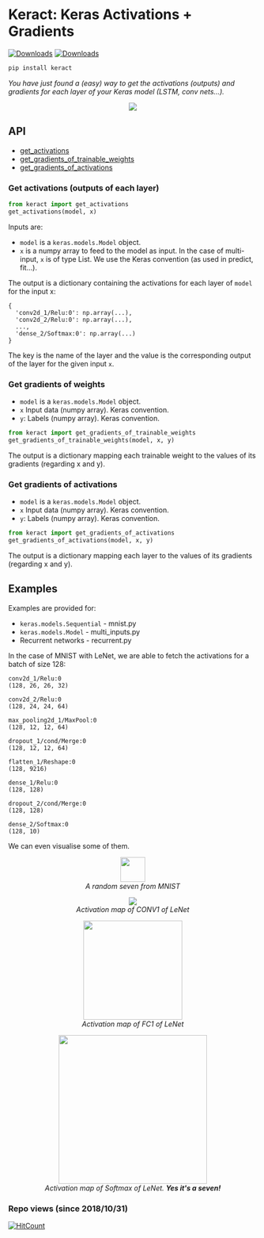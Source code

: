 # Keract: Keras Activations + Gradients

[![Downloads](https://pepy.tech/badge/keract)](https://pepy.tech/project/keract)
[![Downloads](https://pepy.tech/badge/keract/month)](https://pepy.tech/project/keract)
```bash
pip install keract
```
*You have just found a (easy) way to get the activations (outputs) and gradients for each layer of your Keras model (LSTM, conv nets...).*

<p align="center">
  <img src="assets/1.png">
</p>

## API

- [get_activations](#get-activations-outputs-of-each-layer)
- [get_gradients_of_trainable_weights](#get-gradients-of-weights)
- [get_gradients_of_activations](#get-gradients-of-activations)

### Get activations (outputs of each layer)

```python
from keract import get_activations
get_activations(model, x)
```

Inputs are:
- `model` is a `keras.models.Model` object.
- `x` is a numpy array to feed to the model as input. In the case of multi-input, `x` is of type List. We use the Keras convention (as used in predict, fit...).

The output is a dictionary containing the activations for each layer of `model` for the input x:

```
{
  'conv2d_1/Relu:0': np.array(...),
  'conv2d_2/Relu:0': np.array(...),
  ...,
  'dense_2/Softmax:0': np.array(...)
}
```

The key is the name of the layer and the value is the corresponding output of the layer for the given input `x`.

### Get gradients of weights
- `model` is a `keras.models.Model` object.
- `x` Input data (numpy array). Keras convention.
- `y`: Labels (numpy array). Keras convention.

```python
from keract import get_gradients_of_trainable_weights
get_gradients_of_trainable_weights(model, x, y)
```

The output is a dictionary mapping each trainable weight to the values of its gradients (regarding x and y).

### Get gradients of activations

- `model` is a `keras.models.Model` object.
- `x` Input data (numpy array). Keras convention.
- `y`: Labels (numpy array). Keras convention.

```python
from keract import get_gradients_of_activations
get_gradients_of_activations(model, x, y)
```

The output is a dictionary mapping each layer to the values of its gradients (regarding x and y).

## Examples

Examples are provided for:
- `keras.models.Sequential` - mnist.py
- `keras.models.Model` - multi_inputs.py
- Recurrent networks - recurrent.py

In the case of MNIST with LeNet, we are able to fetch the activations for a batch of size 128:

```
conv2d_1/Relu:0
(128, 26, 26, 32)

conv2d_2/Relu:0
(128, 24, 24, 64)

max_pooling2d_1/MaxPool:0
(128, 12, 12, 64)

dropout_1/cond/Merge:0
(128, 12, 12, 64)

flatten_1/Reshape:0
(128, 9216)

dense_1/Relu:0
(128, 128)

dropout_2/cond/Merge:0
(128, 128)

dense_2/Softmax:0
(128, 10)
```

We can even visualise some of them.

<p align="center">
  <img src="assets/0.png" width="50">
  <br><i>A random seven from MNIST</i>
</p>


<p align="center">
  <img src="assets/1.png">
  <br><i>Activation map of CONV1 of LeNet</i>
</p>

<p align="center">
  <img src="assets/2.png" width="200">
  <br><i>Activation map of FC1 of LeNet</i>
</p>


<p align="center">
  <img src="assets/3.png" width="300">
  <br><i>Activation map of Softmax of LeNet. <b>Yes it's a seven!</b></i>
</p>

### Repo views (since 2018/10/31)
[![HitCount](http://hits.dwyl.io/philipperemy/keras-activations.svg)](http://hits.dwyl.io/philipperemy/keras-activations)

